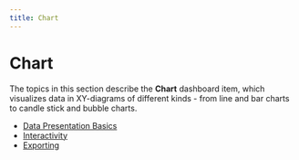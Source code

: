 ```yaml
---
title: Chart
---
```

# Chart
The topics in this section describe the **Chart** dashboard item, which visualizes data in XY-diagrams of different kinds - from line and bar charts to candle stick and bubble charts.
* [Data Presentation Basics](chart/data-presentation-basics.md)
* [Interactivity](chart/interactivity.md)
* [Exporting](chart/exporting.md)